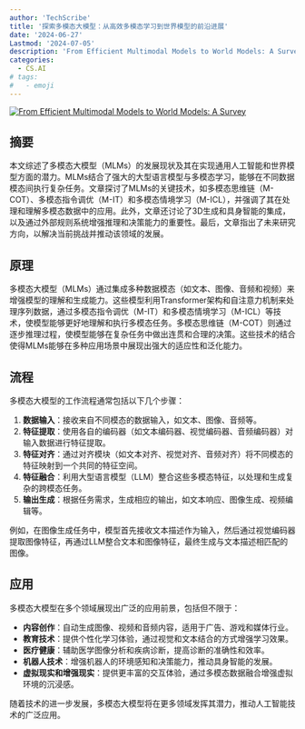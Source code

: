 ```yaml
---
author: 'TechScribe'
title: '探索多模态大模型：从高效多模态学习到世界模型的前沿进展'
date: '2024-06-27'
Lastmod: '2024-07-05'
description: 'From Efficient Multimodal Models to World Models: A Survey'
categories:
  - CS.AI
# tags:
#   - emoji
---
```


[![From Efficient Multimodal Models to World Models: A Survey](https://arxiv-research-1301205113.cos.ap-guangzhou.myqcloud.com/images/2407.00118v1.pdf_0.jpg)](https://arxiv.org/abs/2407.00118v1)

## 摘要

本文综述了多模态大模型（MLMs）的发展现状及其在实现通用人工智能和世界模型方面的潜力。MLMs结合了强大的大型语言模型与多模态学习，能够在不同数据模态间执行复杂任务。文章探讨了MLMs的关键技术，如多模态思维链（M-COT）、多模态指令调优（M-IT）和多模态情境学习（M-ICL），并强调了其在处理和理解多模态数据中的应用。此外，文章还讨论了3D生成和具身智能的集成，以及通过外部规则系统增强推理和决策能力的重要性。最后，文章指出了未来研究方向，以解决当前挑战并推动该领域的发展。<!--more-->

## 原理

多模态大模型（MLMs）通过集成多种数据模态（如文本、图像、音频和视频）来增强模型的理解和生成能力。这些模型利用Transformer架构和自注意力机制来处理序列数据，通过多模态指令调优（M-IT）和多模态情境学习（M-ICL）等技术，使模型能够更好地理解和执行多模态任务。多模态思维链（M-COT）则通过逐步推理过程，使模型能够在复杂任务中做出连贯和合理的决策。这些技术的结合使得MLMs能够在多种应用场景中展现出强大的适应性和泛化能力。

## 流程

多模态大模型的工作流程通常包括以下几个步骤：
1. **数据输入**：接收来自不同模态的数据输入，如文本、图像、音频等。
2. **特征提取**：使用各自的编码器（如文本编码器、视觉编码器、音频编码器）对输入数据进行特征提取。
3. **特征对齐**：通过对齐模块（如文本对齐、视觉对齐、音频对齐）将不同模态的特征映射到一个共同的特征空间。
4. **特征融合**：利用大型语言模型（LLM）整合这些多模态特征，以处理和生成复杂的跨模态任务。
5. **输出生成**：根据任务需求，生成相应的输出，如文本响应、图像生成、视频编辑等。

例如，在图像生成任务中，模型首先接收文本描述作为输入，然后通过视觉编码器提取图像特征，再通过LLM整合文本和图像特征，最终生成与文本描述相匹配的图像。

## 应用

多模态大模型在多个领域展现出广泛的应用前景，包括但不限于：
- **内容创作**：自动生成图像、视频和音频内容，适用于广告、游戏和媒体行业。
- **教育技术**：提供个性化学习体验，通过视觉和文本结合的方式增强学习效果。
- **医疗健康**：辅助医学图像分析和疾病诊断，提高诊断的准确性和效率。
- **机器人技术**：增强机器人的环境感知和决策能力，推动具身智能的发展。
- **虚拟现实和增强现实**：提供更丰富的交互体验，通过多模态数据融合增强虚拟环境的沉浸感。

随着技术的进一步发展，多模态大模型将在更多领域发挥其潜力，推动人工智能技术的广泛应用。